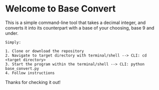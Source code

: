 Welcome to Base Convert 
=======================

This is a simple command-line tool that takes a decimal integer, and converts it into its counterpart with a base of your choosing, base 9 and under.

```
Simply: 

1. Clone or download the repository
2. Navigate to target directory with terminal/shell --> CLI: cd <target directory>
3. Start the program within the terminal/shell --> CLI: python base_convert.py
4. Follow instructions
```

Thanks for checking it out!